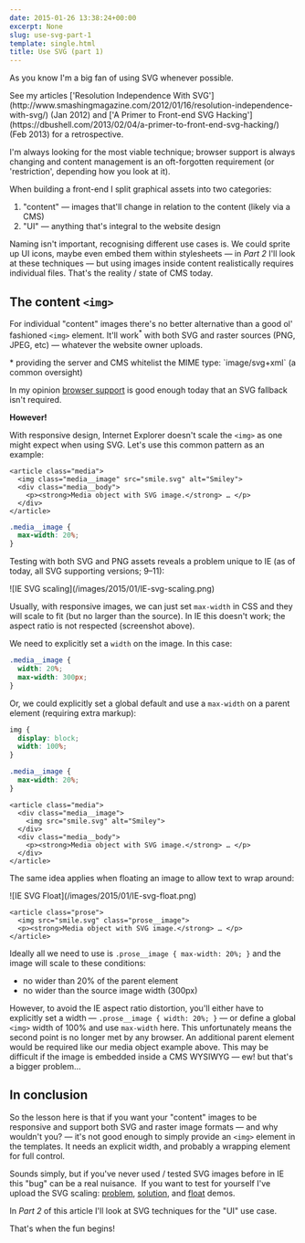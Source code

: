 ```yaml
---
date: 2015-01-26 13:38:24+00:00
excerpt: None
slug: use-svg-part-1
template: single.html
title: Use SVG (part 1)
---
```


As you know I'm a big fan of using SVG whenever possible.

<p class="p--small p--light">See my articles ['Resolution Independence With SVG'](http://www.smashingmagazine.com/2012/01/16/resolution-independence-with-svg/) (Jan 2012) and ['A Primer to Front-end SVG Hacking'](https://dbushell.com/2013/02/04/a-primer-to-front-end-svg-hacking/) (Feb 2013) for a retrospective.</p>

I'm always looking for the most viable technique; browser support is always changing and content management is an oft-forgotten requirement (or 'restriction', depending how you look at it).

When building a front-end I split graphical assets into two categories:


1. "content" — images that'll change in relation to the content (likely via a CMS)
2. "UI" — anything that's integral to the website design


Naming isn't important, recognising different use cases is. We could sprite up UI icons, maybe even embed them within stylesheets — in *Part 2* I'll look at these techniques — but using images inside content realistically requires individual files. That's the reality / state of CMS today.


## The content `<img>`


For individual "content" images there's no better alternative than a good ol' fashioned `<img>` element. It'll work<sup>*</sup> with both SVG and raster sources (PNG, JPEG, etc) — whatever the website owner uploads.

<p class="p--small p--light">* providing the server and CMS whitelist the MIME type: `image/svg+xml` (a common oversight)</p>

In my opinion [browser support](http://caniuse.com/#feat=svg) is good enough today that an SVG fallback isn't required.

**However!**

With responsive design, Internet Explorer doesn't scale the `<img>` as one might expect when using SVG. Let's use this common pattern as an example:

````markup
<article class="media">
  <img class="media__image" src="smile.svg" alt="Smiley">
  <div class="media__body">
    <p><strong>Media object with SVG image.</strong> … </p>
  </div>
</article>
````


````css
.media__image {
  max-width: 20%;
}
````

Testing with both SVG and PNG assets reveals a problem unique to IE (as of today, all SVG supporting versions; 9–11):

<p class="b-post__image">![IE SVG scaling](/images/2015/01/IE-svg-scaling.png)</p>

Usually, with responsive images, we can just set `max-width` in CSS and they will scale to fit (but no larger than the source). In IE this doesn't work; the aspect ratio is not respected (screenshot above).

We need to explicitly set a `width` on the image. In this case:

````css
.media__image {
  width: 20%;
  max-width: 300px;
}
````

Or, we could explicitly set a global default and use a `max-width` on a parent element (requiring extra markup):

````css
img {
  display: block;
  width: 100%;
}

.media__image {
  max-width: 20%;
}
````


````markup
<article class="media">
  <div class="media__image">
    <img src="smile.svg" alt="Smiley">
  </div>
  <div class="media__body">
    <p><strong>Media object with SVG image.</strong> … </p>
  </div>
</article>
````

The same idea applies when floating an image to allow text to wrap around:

<p class="b-post__image">![IE SVG Float](/images/2015/01/IE-svg-float.png)</p>



````markup
<article class="prose">
  <img src="smile.svg" class="prose__image">
  <p><strong>Media object with SVG image.</strong> … </p>
</article>
````

Ideally all we need to use is `.prose__image { max-width: 20%; }` and the image will scale to these conditions:

* no wider than 20% of the parent element
* no wider than the source image width (300px)


However, to avoid the IE aspect ratio distortion, you'll either have to explicitly set a width — `.prose__image { width: 20%; }` — or define a global `<img>` width of 100% and use `max-width` here. This unfortunately means the second point is no longer met by any browser. An additional parent element would be required like our media object example above. This may be difficult if the image is embedded inside a CMS WYSIWYG — ew! but that's a bigger problem...


## In conclusion


So the lesson here is that if you want your "content" images to be responsive and support both SVG and raster image formats — and why wouldn't you? — it's not good enough to simply provide an `<img>` element in the templates. It needs an explicit width, and probably a wrapping element for full control.

Sounds simply, but if you've never used / tested SVG images before in IE this "bug" can be a real nuisance.  If you want to test for yourself I've upload the SVG scaling: [problem](https://dbushell.com/demos/svg/2015-01-26/svg-scale-problem.html), [solution](https://dbushell.com/demos/svg/2015-01-26/svg-scale-solution.html), and [float](https://dbushell.com/demos/svg/2015-01-26/svg-float.html) demos.

In *Part 2* of this article I'll look at SVG techniques for the "UI" use case.

That's when the fun begins!

